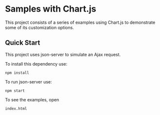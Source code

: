 # Samples with Chart.js

This project consists of a series of examples using Chart.js to demonstrate some of its customization options.

## Quick Start
This project uses json-server to simulate an Ajax request.

To install this dependency use:

```
npm install
```
To run json-server use:
```
npm start
```

To see the examples, open
```
index.html
```
